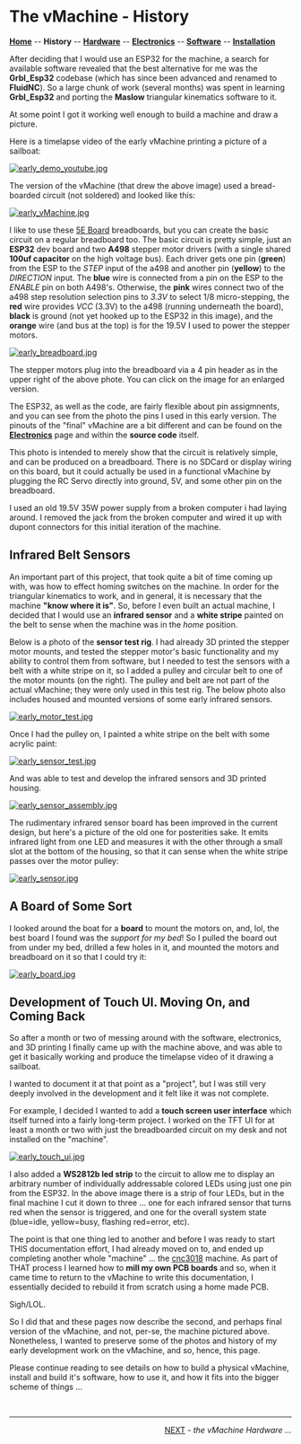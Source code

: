 # The vMachine - History

**[Home](readme.md)** --
**History** --
**[Hardware](hardware.md)** --
**[Electronics](electronics.md)** --
**[Software](software.md)** --
**[Installation](installation.md)**

After deciding that I would use an ESP32 for the machine, a search for available software
revealed that the best alternative for me was the **Grbl_Esp32** codebase (which has
since been advanced and renamed to **FluidNC**).   So a large chunk of work (several months)
was spent in learning **Grbl_Esp32** and porting the **Maslow** triangular kinematics software
to it.

At some point I got
it working well enough to build a machine and draw a picture.

Here is a timelapse video of the early vMachine printing a picture of a sailboat:

[![early_demo_youtube.jpg](images/early_demo_youtube.jpg)](https://youtu.be/bSlaEzazfRE.jpg)

The version of the vMachine (that drew the above image) used a bread-boarded circuit (not soldered)
and looked like this:

[![early_vMachine.jpg](images/early_vMachine_resized.jpg)](images/early_vMachine.jpg)

I like to use these [5E Board](https://www.5eboard.com/product/5eboard-high-qaulity-reconfigurable-solderless-breadboard-4x4-advanced-kit-violet-blue/)
breadboards, but you can create the basic circuit on a regular breadboard too.   The basic circuit is pretty
simple, just an **ESP32** dev board and two **A498** stepper motor drivers (with a single shared
**100uf capacitor** on the high voltage bus).   Each driver gets one pin (**green**)
from the ESP to the *STEP* input of the a498 and another pin (**yellow**) to the *DIRECTION* input.
The **blue** wire is connected from a pin on the ESP to the *ENABLE* pin on both A498's.
Otherwise, the **pink** wires connect two of the a498 step resolution selection pins to *3.3V* to
select 1/8 micro-stepping, the **red** wire provides *VCC* (3.3V) to the a498
(running underneath the board), **black** is ground (not yet hooked up to the ESP32 in this image),
and the **orange** wire (and bus at the top) is for the 19.5V I used to power the stepper motors.

[![early_breadboard.jpg](images/early_breadboard_resized.jpg)](images/early_breadboard.jpg)

The stepper motors plug into the breadboard via a 4 pin header as in the upper right
of the above phote.  You can click on the image for an enlarged version.

The ESP32, as well as the code, are fairly flexible about pin assigmnents, and you can see
from the photo the pins I used in this early version.  The pinouts of the "final" vMachine
are a bit different and can be found on the **[Electronics](electronics.md)** page
and within the **source code** itself.

This photo is intended to merely show that the circuit is relatively simple,
and can be produced on a breadboard.  There is no SDCard or display wiring on this board,
but it could actually be used in a functional vMachine by plugging the RC Servo directly
into ground, 5V, and some other pin on the breadboard.

I used an old 19.5V 35W power supply from a broken computer i had laying around.  I removed
the jack from the broken computer and wired it up with dupont connectors for this initial
iteration of the machine.


## Infrared Belt Sensors

An important part of this project, that took quite a bit of time coming up with, was how to
effect homing switches on the machine.  In order for the triangular kinematics to
work, and in general, it is necessary that the machine **"know where it is"**.   So, before
I even built an actual machine, I decided that I would use an **infrared sensor** and a **white
stripe** painted on the belt to sense when the machine was in the *home* position.

Below is a photo of the **sensor test rig**.  I had already 3D printed the stepper motor mounts,
and tested the stepper motor's basic functionality and my ability to control them from software,
but I needed to test the sensors with a belt with a white stripe on it, so I added a pulley and
circular belt to one of the motor mounts (on the right). The pulley and belt are not part of the
actual vMachine; they were only used in this test rig. The below photo also includes housed and
mounted versions of some early infrared sensors.

[![early_motor_test.jpg](images/early_motor_test_resized.jpg)](images/early_motor_test.jpg)

Once I had the pulley on, I painted a white stripe on the belt with some acrylic paint:


[![early_sensor_test.jpg](images/early_sensor_test_resized.jpg)](images/early_sensor_test.jpg)

And was able to test and develop the infrared sensors and 3D printed housing.

[![early_sensor_assembly.jpg](images/early_sensor_assembly_resized.jpg)](images/early_sensor_assembly.jpg)


The rudimentary infrared sensor board has been improved in the current design, but
here's a picture of the old one for posterities sake.  It emits infrared light from
one LED and measures it with the other through a small slot at the bottom of the housing,
so that it can sense when the white stripe passes over the motor pulley:

[![early_sensor.jpg](images/early_sensor_resized.jpg)](images/early_sensor.jpg)

## A Board of Some Sort

I looked around the boat for a **board** to mount the motors on, and, lol, the best board
I found was the *support for my bed*!   So I pulled the board out from under my bed, drilled
a few holes in it, and mounted the motors and breadboard on it so that I could try it:

[![early_board.jpg](images/early_board_resized.jpg)](images/early_board.jpg)


## Development of Touch UI. Moving On, and Coming Back

So after a month or two of messing around with the software, electronics, and 3D printing
I finally came up with the machine above, and was able to get it basically working and
produce the timelapse video of it drawing a sailboat.

I wanted to document it at that point as a "project", but I was still very deeply involved
in the development and it felt like it was not complete.

For example, I decided I wanted to add a **touch screen user interface** which itself turned
into a fairly long-term project.  I worked on the TFT UI for at least a month or two with just
the breadboarded circuit on my desk and not installed on the "machine".

[![early_touch_ui.jpg](images/early_touch_ui_resized.jpg)](images/early_touch_ui.jpg)

I also added a **WS2812b led strip** to the circuit to allow me to display an arbitrary
number of individually addressable colored LEDs using just one pin from the ESP32.  In
the above image there is a strip of four LEDs, but in the final machine I cut it down
to three ... one for each infrared sensor that turns red when the sensor is triggered,
and one for the overall system state (blue=idle, yellow=busy, flashing red=error, etc).


The point is that one thing led to another and before I was ready to start THIS documentation
effort, I had already moved on to, and ended up completing another whole "machine" ... the
[cnc3018](https://github.com/phorton1/arduino-cnc3018) machine.  As part of THAT process
I learned how to **mill my own PCB boards** and so, when it came time to return to
the vMachine to write this documentation, I essentially decided to rebuild it from
scratch using a home made PCB.

Sigh/LOL.

So I did that and these pages now describe the second, and perhaps final version of the
vMachine, and not, per-se, the machine pictured above.  Nonetheless, I wanted to preserve
some of the photos and history of my early development work on the vMachine, and so, hence,
this page.

Please continue reading to see details on how to build a physical vMachine,
install and build it's software, how to use it, and how it fits into the bigger
scheme of things ...


<br>
<hr>
<div style="text-align: right">
<a href='hardware.md'>NEXT</a><i> - the vMachine Hardware ...</i>
</div>

